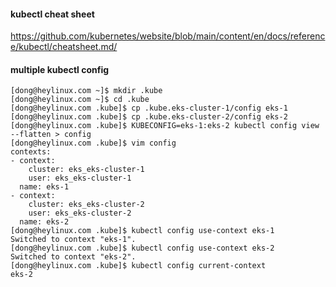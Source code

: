 #### kubectl cheat sheet

https://github.com/kubernetes/website/blob/main/content/en/docs/reference/kubectl/cheatsheet.md/

#### multiple kubectl config

```
[dong@heylinux.com ~]$ mkdir .kube
[dong@heylinux.com ~]$ cd .kube
[dong@heylinux.com .kube]$ cp .kube.eks-cluster-1/config eks-1
[dong@heylinux.com .kube]$ cp .kube.eks-cluster-2/config eks-2
[dong@heylinux.com .kube]$ KUBECONFIG=eks-1:eks-2 kubectl config view --flatten > config
[dong@heylinux.com .kube]$ vim config
contexts:
- context:
    cluster: eks_eks-cluster-1
    user: eks_eks-cluster-1
  name: eks-1
- context:
    cluster: eks_eks-cluster-2
    user: eks_eks-cluster-2
  name: eks-2
[dong@heylinux.com .kube]$ kubectl config use-context eks-1
Switched to context "eks-1".
[dong@heylinux.com .kube]$ kubectl config use-context eks-2
Switched to context "eks-2".
[dong@heylinux.com .kube]$ kubectl config current-context
eks-2
```
